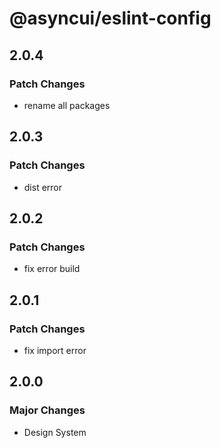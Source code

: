 # @asyncui/eslint-config

## 2.0.4

### Patch Changes

- rename all packages

## 2.0.3

### Patch Changes

- dist error

## 2.0.2

### Patch Changes

- fix error build

## 2.0.1

### Patch Changes

- fix import error

## 2.0.0

### Major Changes

- Design System
